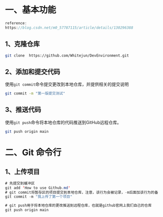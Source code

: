 # 一、基本功能

```java
reference:
https://blog.csdn.net/m0_57787115/article/details/130296388
```



## 1、克隆仓库

```bash
git clone  https://github.com/Whitejun/DevEnvironment.git
```



## 2、添加和提交代码

使用`git commit`命令提交更改到本地仓库，并提供相关的提交说明

```bash
git commit -m "第一版提交测试"
```



## 3、推送代码

使用`git push`命令将本地仓库的代码推送到GitHub远程仓库。

```bash
git push origin main
```





# 二、Git 命令行

## 1、上传项目

```java
# 先提交到缓冲区
git add 'How to use Github.md'
# git commit将暂存区的项目提交到本地仓库，注意，该行为会被记录，-m后面加该行为的备注，以提示自己或他人。
git commit -m "我上传了第一个项目"

# git push用于将本地仓库的更改推送到远程仓库，也就是github官网上我们自己的仓库
git push origin main



```

